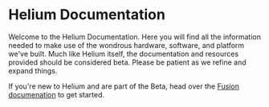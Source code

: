 # Helium Documentation  


Welcome to the Helium Documentation. Here you will find all the information needed to make use of the wondrous hardware, software, and platform we've built. Much like Helium itself, the documentation and resources provided should be considered beta. Please be patient as we refine and expand things. 

If you're new to Helium and are part of the Beta, head over the [Fusion documenation](/fusion/helium-fusion/) to get started. 

